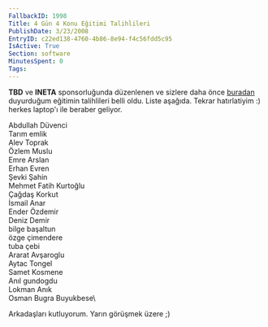 ```yaml
---
FallbackID: 1998
Title: 4 Gün 4 Konu Eğitimi Talihlileri
PublishDate: 3/23/2008
EntryID: c22ed138-4760-4b86-8e94-f4c56fdd5c95
IsActive: True
Section: software
MinutesSpent: 0
Tags: 
---
```

**TBD** ve **INETA** sponsorluğunda düzenlenen ve sizlere daha önce
[buradan](http://daron.yondem.com/tr/post/bfb7add2-9b32-462a-b833-99047fd31ffc)
duyurduğum eğitimin talihlileri belli oldu. Liste aşağıda. Tekrar
hatırlatiyim :) herkes laptop'ı ile beraber geliyor.

Abdullah Düvenci\
Tarım emlik\
Alev Toprak\
Özlem Muslu\
Emre Arslan\
Erhan Evren\
Şevki Şahin\
Mehmet Fatih Kurtoğlu\
Çağdaş Korkut\
İsmail Anar\
Ender Özdemir\
Deniz Demir\
bilge başaltun\
özge çimendere\
tuba çebi\
Ararat Avşaroglu\
Aytac Tongel\
Samet Kosmene\
Anıl gundogdu\
Lokman Anık\
Osman Bugra Buyukbese\

Arkadaşları kutluyorum. Yarın görüşmek üzere ;)


